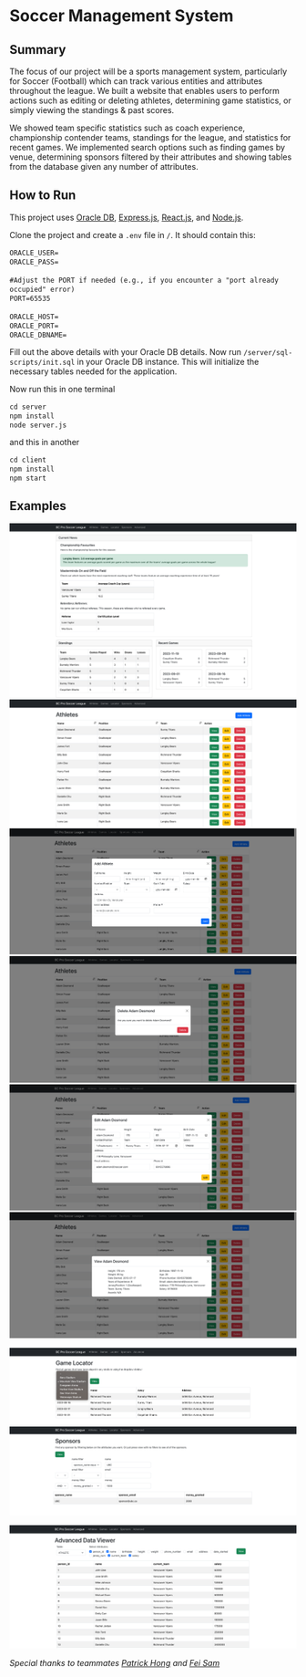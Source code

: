 # Soccer Management System

## Summary

The focus of our project will be a sports management system, particularly for Soccer (Football) which can track various entities and attributes throughout the league. We built a website that enables users to perform actions such as editing or deleting athletes, determining game statistics, or simply viewing the standings & past scores.

We showed team specific statistics such as coach experience, championship contender teams, standings for the league, and statistics for recent games. We implemented search options such as finding games by venue, determining sponsors filtered by their attributes and showing tables from the database given any number of attributes. 

## How to Run
This project uses [Oracle DB](https://www.npmjs.com/package/oracledb), [Express.js](https://www.npmjs.com/package/express), [React.js](https://www.npmjs.com/package/react), and [Node.js](https://nodejs.org/en).


Clone the project and create a ``.env`` file in ``/``. It should contain this:

```
ORACLE_USER=
ORACLE_PASS=

#Adjust the PORT if needed (e.g., if you encounter a "port already occupied" error)
PORT=65535

ORACLE_HOST=
ORACLE_PORT=
ORACLE_DBNAME=
```

Fill out the above details with your Oracle DB details. Now run ``/server/sql-scripts/init.sql`` in your Oracle DB instance. This will initialize the necessary tables needed for the application.

Now run this in one terminal

```
cd server
npm install
node server.js
```
and this in another
```
cd client
npm install
npm start
```

## Examples
![Home](examples/home.png)
![Athletes](examples/athletes.png)
![Athletes Add](examples/athletes-add.png)
![Athletes Delete](examples/athletes-delete.png)
![Athletes Edit](examples/athletes-edit.png)
![Athletes View](examples/athletes-view.png)

![Locator](examples/locator.png)
![Sponsors](examples/sponsors.png)

![Advanced](examples/advanced.png)

*Special thanks to teammates [Patrick Hong](https://github.com/patrickhong21) and [Fei Sam](https://github.com/U7F7)*
